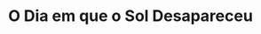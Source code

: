 ---
Numero: 179
title: O Dia em que o Sol Desapareceu
Autor: Frederik Pohl
Co-autor: C M Kornbluth
Ano-de-Publicacao: 1972
Titulo-original: Wolfbane
Tradutor: Eurico da Fonseca
Co-tradutor: 
Ano-de-edicao: 1957
alias: Frederik-Pohl
Autor2-alias: C-M-Kornbluth
Tradutor1-alias: Eurico-da-Fonseca
Tradutor2-alias: 
Titulo-link: 179-O-Dia-em-que-o-Sol-Desapareceu
Capa: Lima de Freitas
pags: 189
Capa-link: Lima-de-Freitas
---